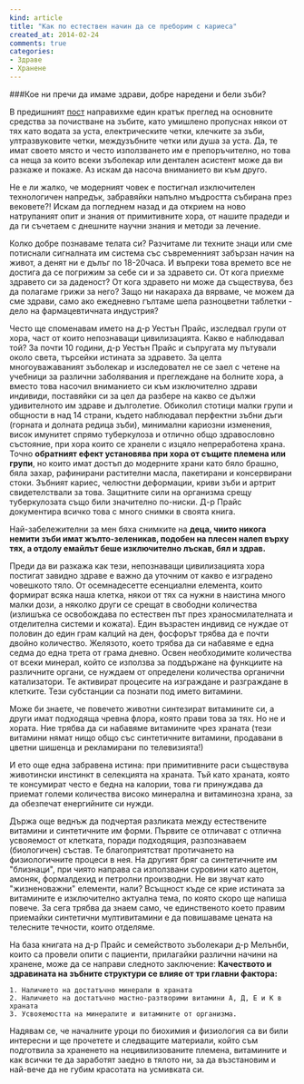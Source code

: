 ```yaml
---
kind: article
title: "Как по естествен начин да се преборим с кариеса"
created_at: 2014-02-24
comments: true
categories:
- Здраве
- Хранене
---
```

###Кое ни пречи да имаме здрави, добре наредени и бели зъби?

В предишният [пост](/blog/2014-02-19-%D0%BA%D0%BE%D0%B8-%D1%81%D0%B0-%D0%BD%D0%B0%D0%B8%CC%86-%D0%B4%D0%BE%D0%B1%D0%B8%D1%82%D0%B5-%D1%87%D0%B5%D1%82%D0%BA%D0%B0-%D0%B8-%D0%BF%D0%B0%D1%81%D1%82%D0%B0-%D0%B7%D0%B0-%D0%B7%D1%8A%D0%B1%D0%B8/ "Кои са най-добрите четка и паста за зъби?") направихме един кратък преглед на основните средства за почистване на зъбите, като умишлено пропуснах някои от тях като водата за уста, електрическите четки, клечките за зъби, ултразвуковите четки, междузъбните четки или душа за уста. Да, те имат своето място и често използването им е препоръчително, но това са неща за които всеки зъболекар или дентален асистент може да ви разкаже и покаже. Аз искам да насоча вниманието ви към друго.

Не е ли жалко, че модерният човек е постигнал изключителен технологичен напредък, забравяйки напълно мъдростта събирана през вековете?! Искам да погледнем назад и да открием на ново натрупаният опит и знания от примитивните хора, от нашите прадеди и да ги съчетаем с днешните научни знания и методи за лечение. 

Колко добре познаваме телата си? Разчитаме ли техните знаци или сме потиснали сигналната им система със съвременният забързан начин на живот, а денят ни е дълъг по 18-20часа. И въпреки това времето все не достига да се погрижим за себе си и за здравето си. От кога приехме здравето си за даденост? От кога здравето ни може да съществува, без да полагаме грижи за него? Защо ни накараха да вярваме, че можем да сме здрави, само ако ежедневно гълтаме шепа разноцветни таблетки - дело на фармацевтичната индустрия?

<!-- more -->

Често ще споменавам името на д-р Уестън Прайс, изследвал групи от хора, част от които непознаващи цивилизацията. Какво е наблюдавал той?
За почти 10 години, д-р Уестън Прайс и съпругата му пътували около света, търсейки истината за здравето. За целта многоуважаваният зъболекар и изследовател не се заел с четене на учебници за различни заболявания и преглеждане на болните хора, а вместо това насочил вниманието си към изключително здрави индивиди, поставяйки си за цел да разбере на какво се дължи удивителното им здраве и дълголетие. Обиколил стотици малки групи и общности в над 14 страни, където наблюдавал перфектни зъбни дъги (горната и долната редица зъби), минимални кариозни изменения, висок имунитет спрямо туберкулоза и отлично общо здравословно състояние, при хора които се хранели с изцяло непреработена храна. Точно **обратният ефект установява при хора от същите племена или групи**, но които имат достъп до модерните храни като бяло брашно, бяла захар, рафинирани растителни масла, пакетирани и консервирани стоки. Зъбният кариес, челюстни деформации, криви зъби и артрит свидетелствали за това. Защитните сили на организма срещу туберкулозата също били значително по-ниски. Д-р Прайс документира всичко това с много снимки в своята книга.

Най-забележителни за мен бяха снимките на **деца, чиито никога немити зъби имат жълто-зеленикав, подобен на плесен налеп върху тях, а отдолу емайлът беше изключително лъскав, бял и здрав.**

Преди да ви разкажа как тези, непознаващи цивилизацията хора постигат завидно здраве е важно да уточним от какво е изградено човешкото тяло. От осемнадесетте есенциални елемента, които формират всяка наша клетка, някои от тях са нужни в наистина много малки дози, а няколко други се срещат в свободни количества (излишъка се освобождава по естествен път през храносмилателната и отделителна системи и кожата). Един възрастен индивид се нуждае от половин до един грам калций на ден, фосфорът трябва да е почти двойно количество. Желязото, което трябва да си набавяме е една седма до една трета от грама дневно. Освен необходимите количества от всеки минерал, който се използва за  поддържане на функциите на различните органи, се нуждаем от определени количества органични катализатори. Те активират процесите на изграждане и разграждане в клетките. Тези субстанции са познати под името витамини.

Може би знаете, че повечето животни синтезират витамините си, а други имат подходяща чревна флора, която прави това за тях. Но не и хората. Ние трябва да си набавяме витамините чрез храната (тези витамини нямат нищо общо със синтетичните витамини, продавани в цветни шишенца и рекламирани по телевизията!)

И ето още една забравена истина: при примитивните раси съществува животински инстинкт в селекцията на храната. Тъй като храната, която те консумират често е бедна на калории, това ги принуждава да приемат големи количества високо минерална и витаминозна храна, за да обезпечат енергийните си нужди.

Държа още веднъж да подчертая разликата между естествените витамини и синтетичните им форми. Първите се отличават с отлична усвояемост от клетката, поради подходящия, разпознаваем (биологичен) състав. Те благоприятстват протичането на физиологичните процеси в нея. На другият бряг са синтетичните им "близнаци", при чиято направа са използвани суровини като ацетон, амоняк, формалдехид и петролни производни. Не ви звучат като "жизненоважни" елементи, нали? Всъщност къде се крие истината за витамините е изключително актуална тема, по която скоро ще напиша повече. За сега трябва да знаем само, че единственото което правим приемайки синтетични мултивитамини е да повишаваме цената на телесните течности, които отделяме. 

На база книгата на д-р Прайс и семейството зъболекари д-р Мелънби, които са провели опити с пациенти, прилагайки различни начини на хранене, може да се направи следното заключение:
**Качеството и здравината на зъбните структури се влияе от три главни фактора:**

	1. Наличието на достатъчно минерали в храната
	2. Наличието на достатъчно мастно-разтворими витамини А, Д, Е и К в храната
	3. Усвояемостта на минералите и витамините от организма.

Надявам се, че началните уроци по биохимия и физиология са ви били интересни и ще прочетете и следващите материали, който съм подготвила за храненето на нецивилизованите племена, витамините и как всички те да заработят заедно в тялото ни, за да възстановим и най-вече да не губим красотата на усмивката си.